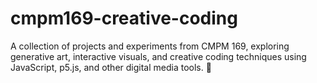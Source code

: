 # cmpm169-creative-coding

A collection of projects and experiments from CMPM 169, exploring generative art, interactive visuals, and creative coding techniques using JavaScript, p5.js, and other digital media tools. 🚀
